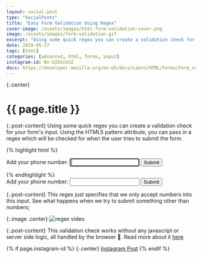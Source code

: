 ```yaml
---
layout: social-post
type: "SocialPosts"
title: "Easy Form Validation Using Regex"
cover-image: /assets/images/html-form-validation-cover.png
image: /assets/images/form-validation.gif
excerpt: "Using some quick regex you can create a validation check for your form's input."
date: 2019-05-27
tags: [html]
categories: [advanced, html, forms, input]
instagram-id: Bx-kI01nSSZ 
docs: https://developer.mozilla.org/en-US/docs/Learn/HTML/Forms/Form_validation#Validating_against_a_regular_expression
---
```

{:.center}
# {{ page.title }}

{:.post-content}
Using some quick regex you can create a validation check for your form's input.
Using the HTML5 pattern attribute, you can pass in a regex which will be checked
for when the user tries to submit the form.

{% highlight html %}
<form action="" method="post">
    <label for="phone">Add your phone number: </label>
    <input type="text"
       name="phone"
       id="phone"
       pattern="[0-9]"
       autofocus
       required>
    <button type="submit">Submit </button>
</form>
{% endhighlight %}

<form action="" method="post">
    <label for="phone">Add your phone number: </label>
    <input type="text"
       name="phone"
       id="phone"
       pattern="[0-9]"
       autofocus
       required>
    <button type="submit">Submit </button>
</form>

{:.post-content}
This regex just specifies that we only accept numbers into this input.
See what happens when we try to submit something other than numbers;

{:.image .center}
![regex video]({{page.image}})

{:.post-content}
This validation check works without any javascript or server side logic, all
handled by the browser 😬.
Read more about it <a href="{{page.docs}}" target="_blank">here</a>

{% if page.instagram-id %}
{:.center}
<a class="insta-link" href="https://www.instagram.com/p/{{page.instagram-id}}" target="_blank">Instagram Post</a>
{% endif %}
